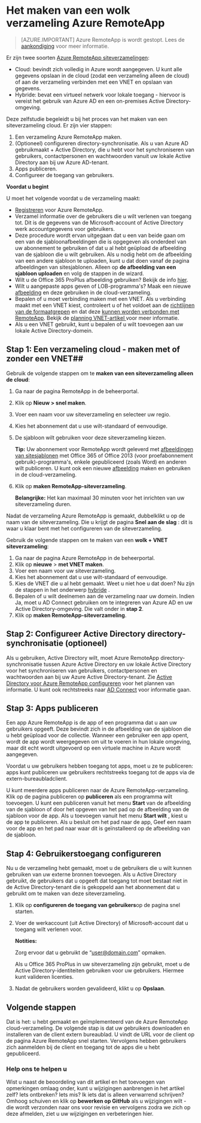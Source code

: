 <properties 
    pageTitle="Het maken van een wolk verzameling Azure RemoteApp | Microsoft Azure" 
    description="Informatie over het maken van een implementatie van Azure RemoteApp dat gegevens worden opgeslagen in de cloud Azure." 
    services="remoteapp" 
    documentationCenter="" 
    authors="lizap" 
    manager="mbaldwin" 
    editor=""/>

<tags 
    ms.service="remoteapp" 
    ms.workload="compute" 
    ms.tgt_pltfrm="na" 
    ms.devlang="na" 
    ms.topic="article" 
    ms.date="08/15/2016" 
    ms.author="elizapo"/>

# <a name="how-to-create-a-cloud-collection-of-azure-remoteapp"></a>Het maken van een wolk verzameling Azure RemoteApp

> [AZURE.IMPORTANT]
> Azure RemoteApp is wordt gestopt. Lees de [aankondiging](https://go.microsoft.com/fwlink/?linkid=821148) voor meer informatie.

Er zijn twee soorten [Azure RemoteApp siteverzamelingen](remoteapp-collections.md): 

- Cloud: bevindt zich volledig in Azure wordt aangegeven. U kunt alle gegevens opslaan in de cloud (zodat een verzameling alleen de cloud) of aan de verzameling verbinden met een VNET en opslaan van gegevens.   
- Hybride: bevat een virtueel netwerk voor lokale toegang - hiervoor is vereist het gebruik van Azure AD en een on-premises Active Directory-omgeving.

Deze zelfstudie begeleidt u bij het proces van het maken van een siteverzameling cloud. Er zijn vier stappen: 

1.  Een verzameling Azure RemoteApp maken.
2.  (Optioneel) configureren directory-synchronisatie. Als u van Azure AD gebruikmaakt + Active Directory, die u hebt voor het synchroniseren van gebruikers, contactpersonen en wachtwoorden vanuit uw lokale Active Directory aan bij uw Azure AD-tenant.
5.  Apps publiceren.
6.  Configureer de toegang van gebruikers.


**Voordat u begint**

U moet het volgende voordat u de verzameling maakt:

- [Registreren](https://azure.microsoft.com/services/remoteapp/) voor Azure RemoteApp. 
- Verzamel informatie over de gebruikers die u wilt verlenen van toegang tot. Dit is de gegevens van de Microsoft-account of Active Directory werk accountgegevens voor gebruikers.
- Deze procedure wordt ervan uitgegaan dat u een van beide gaan om een van de sjabloonafbeeldingen die is opgegeven als onderdeel van uw abonnement te gebruiken of dat u al hebt geüpload de afbeelding van de sjabloon die u wilt gebruiken. Als u nodig hebt om de afbeelding van een andere sjabloon te uploaden, kunt u dat doen vanaf de pagina afbeeldingen van sitesjablonen. Alleen op **de afbeelding van een sjabloon uploaden** en volg de stappen in de wizard. 
- Wilt u de Office 365 ProPlus afbeelding gebruiken? Bekijk de info [hier](remoteapp-officesubscription.md).
- Wilt u aangepaste apps geven of LOB-programma's? Maak een nieuwe [afbeelding](remoteapp-imageoptions.md) en deze gebruiken in de cloud-verzameling.
- Bepalen of u moet verbinding maken met een VNET. Als u verbinding maakt met een VNET kiest, controleert u of het voldoet aan de [richtlijnen van de formaatgrepen](remoteapp-vnetsizing.md) en dat deze [kunnen worden verbonden met RemoteApp](remoteapp-vnet.md). Bekijk de [planning VNET-artikel ](remoteapp-planvnet.md)voor meer informatie.
- Als u een VNET gebruikt, kunt u bepalen of u wilt toevoegen aan uw lokale Active Directory-domein.

## <a name="step-1-create-a-cloud-collection---with-or-without-a-vnet"></a>Stap 1: Een verzameling cloud - maken met of zonder een VNET##


Gebruik de volgende stappen om te **maken van een siteverzameling alleen de cloud**:

1. Ga naar de pagina RemoteApp in de beheerportal.
2. Klik op **Nieuw > snel maken**.
3. Voer een naam voor uw siteverzameling en selecteer uw regio.
4. Kies het abonnement dat u use wilt-standaard of eenvoudige.
5. De sjabloon wilt gebruiken voor deze siteverzameling kiezen. 

    **Tip:** Uw abonnement voor RemoteApp wordt geleverd met [afbeeldingen van sitesjablonen](remoteapp-images.md) met Office 365 of Office 2013 (voor proefabonnement gebruik)-programma's, enkele gepubliceerd (zoals Word) en anderen wilt publiceren. U kunt ook een nieuwe [afbeelding](remoteapp-imageoptions.md) maken en gebruiken in de cloud-verzameling.


1. Klik op **maken RemoteApp-siteverzameling**.
    
    **Belangrijke:** Het kan maximaal 30 minuten voor het inrichten van uw siteverzameling duren.

Nadat de verzameling Azure RemoteApp is gemaakt, dubbelklikt u op de naam van de siteverzameling. Die u krijgt de pagina **Snel aan de slag** : dit is waar u klaar bent met het configureren van de siteverzameling.

Gebruik de volgende stappen om te maken van een **wolk + VNET siteverzameling**:

1. Ga naar de pagina Azure RemoteApp in de beheerportal.
2. Klik op **nieuwe** > **met VNET maken**.
3. Voer een naam voor uw siteverzameling.
4. Kies het abonnement dat u use wilt-standaard of eenvoudige.
5. Kies de VNET die u al hebt gemaakt. Weet u niet hoe u dat doen? Nu zijn de stappen in het onderwerp [hybride](remoteapp-create-hybrid-deployment.md) .
6. Bepalen of u wilt deelnemen aan de verzameling naar uw domein. Indien Ja, moet u AD Connect gebruiken om te integreren van Azure AD en uw Active Directory-omgeving. Die valt onder in **stap 2**.
6. Klik op **maken RemoteApp-siteverzameling**.


## <a name="step-2-configure-active-directory-directory-synchronization-optional"></a>Stap 2: Configureer Active Directory directory-synchronisatie (optioneel) ##

Als u gebruiken, Active Directory wilt, moet Azure RemoteApp directory-synchronisatie tussen Azure Active Directory en uw lokale Active Directory voor het synchroniseren van gebruikers, contactpersonen en wachtwoorden aan bij uw Azure Active Directory-tenant. Zie [Active Directory voor Azure RemoteApp configureren](remoteapp-ad.md) voor het plannen van informatie. U kunt ook rechtstreeks naar [AD Connect](https://blogs.technet.microsoft.com/enterprisemobility/2014/08/04/connecting-ad-and-azure-ad-only-4-clicks-with-azure-ad-connect/) voor informatie gaan.

## <a name="step-3-publish-apps"></a>Stap 3: Apps publiceren ##

Een app Azure RemoteApp is de app of een programma dat u aan uw gebruikers opgeeft. Deze bevindt zich in de afbeelding van de sjabloon die u hebt geüpload voor de collectie. Wanneer een gebruiker een app opent, wordt de app wordt weergegeven om uit te voeren in hun lokale omgeving, maar dit echt wordt uitgevoerd op een virtuele machine in Azure wordt aangegeven. 

Voordat u uw gebruikers hebben toegang tot apps, moet u ze te publiceren: apps kunt publiceren uw gebruikers rechtstreeks toegang tot de apps via de extern-bureaubladclient.
 
U kunt meerdere apps publiceren naar de Azure RemoteApp-verzameling. Klik op de pagina publiceren op **publiceren** als een programma wilt toevoegen. U kunt een publiceren vanuit het menu **Start** van de afbeelding van de sjabloon of door het opgeven van het pad op de afbeelding van de sjabloon voor de app. Als u toevoegen vanuit het menu **Start wilt** , kiest u de app te publiceren. Als u besluit om het pad naar de app, Geef een naam voor de app en het pad naar waar dit is geïnstalleerd op de afbeelding van de sjabloon.

## <a name="step-4-configure-user-access"></a>Stap 4: Gebruikerstoegang configureren ##

Nu u de verzameling hebt gemaakt, moet u de gebruikers die u wilt kunnen gebruiken van uw externe bronnen toevoegen. Als u Active Directory gebruikt, de gebruikers dat u opgeeft dat toegang tot moet bestaat niet in de Active Directory-tenant die is gekoppeld aan het abonnement dat u gebruikt om te maken van deze siteverzameling.

1.  Klik op **configureren de toegang van gebruikers**op de pagina snel starten. 
2.  Voer de werkaccount (uit Active Directory) of Microsoft-account dat u toegang wilt verlenen voor.

    **Notities:** 

    Zorg ervoor dat u gebruikt de “user@domain.com” opmaken.

    Als u Office 365 ProPlus in uw siteverzameling zijn gebruikt, moet u de Active Directory-identiteiten gebruiken voor uw gebruikers. Hiermee kunt valideren licenties. 

3.  Nadat de gebruikers worden gevalideerd, klikt u op **Opslaan**.


## <a name="next-steps"></a>Volgende stappen ##

Dat is het: u hebt gemaakt en geïmplementeerd van de Azure RemoteApp cloud-verzameling. De volgende stap is dat uw gebruikers downloaden en installeren van de client extern bureaublad. U vindt de URL voor de client op de pagina Azure RemoteApp snel starten. Vervolgens hebben gebruikers zich aanmelden bij de client en toegang tot de apps die u hebt gepubliceerd.

### <a name="help-us-help-you"></a>Help ons te helpen u 
Wist u naast de beoordeling van dit artikel en het toevoegen van opmerkingen omlaag onder, kunt u wijzigingen aanbrengen in het artikel zelf? Iets ontbreken? Iets mis? Ik iets dat is alleen verwarrend schrijven? Omhoog schuiven en klik op **bewerken op GitHub** als u wijzigingen wilt - die wordt verzonden naar ons voor revisie en vervolgens zodra we zich op deze afmelden, ziet u uw wijzigingen en verbeteringen hier.